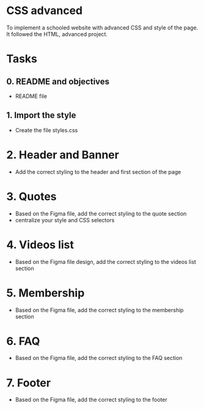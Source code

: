 # CSS advanced

To implement a schooled website with advanced CSS and style of the page. It followed the HTML, advanced project.

# Tasks
## 0. README and objectives
- README file

## 1. Import the style 
- Create the file styles.css

# 2. Header and Banner
- Add the correct styling to the header and first section of the page

# 3. Quotes 
- Based on the Figma file, add the correct styling to the quote section
- centralize your style and CSS selectors

# 4. Videos list 
- Based on the Figma file design, add the correct styling to the videos list section

# 5. Membership 
- Based on the Figma file, add the correct styling to the membership section

# 6. FAQ 
- Based on the Figma file, add the correct styling to the FAQ section

# 7. Footer 
- Based on the Figma file, add the correct styling to the footer